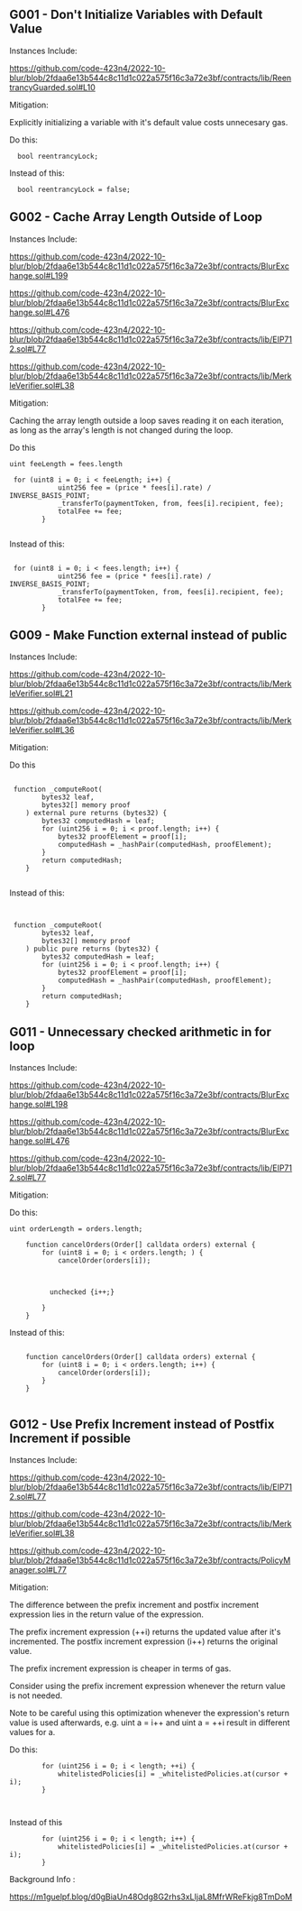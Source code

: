 
G001 - Don't Initialize Variables with Default Value
---

Instances Include: 

https://github.com/code-423n4/2022-10-blur/blob/2fdaa6e13b544c8c11d1c022a575f16c3a72e3bf/contracts/lib/ReentrancyGuarded.sol#L10


Mitigation:

Explicitly initializing a variable with it's default value costs unnecesary gas.

Do this: 

```
  bool reentrancyLock;
```

Instead of this: 

```
  bool reentrancyLock = false;
```

G002 - Cache Array Length Outside of Loop
---


Instances Include:

https://github.com/code-423n4/2022-10-blur/blob/2fdaa6e13b544c8c11d1c022a575f16c3a72e3bf/contracts/BlurExchange.sol#L199

https://github.com/code-423n4/2022-10-blur/blob/2fdaa6e13b544c8c11d1c022a575f16c3a72e3bf/contracts/BlurExchange.sol#L476

https://github.com/code-423n4/2022-10-blur/blob/2fdaa6e13b544c8c11d1c022a575f16c3a72e3bf/contracts/lib/EIP712.sol#L77

https://github.com/code-423n4/2022-10-blur/blob/2fdaa6e13b544c8c11d1c022a575f16c3a72e3bf/contracts/lib/MerkleVerifier.sol#L38


Mitigation: 

Caching the array length outside a loop saves reading it on each iteration, as long as the array's length is not changed during the loop.

Do this

```
uint feeLength = fees.length

 for (uint8 i = 0; i < feeLength; i++) {
            uint256 fee = (price * fees[i].rate) / INVERSE_BASIS_POINT;
            _transferTo(paymentToken, from, fees[i].recipient, fee);
            totalFee += fee;
        }


```


Instead of this:

```

 for (uint8 i = 0; i < fees.length; i++) {
            uint256 fee = (price * fees[i].rate) / INVERSE_BASIS_POINT;
            _transferTo(paymentToken, from, fees[i].recipient, fee);
            totalFee += fee;
        }

```


G009 - Make Function external instead of public
---


Instances Include: 

https://github.com/code-423n4/2022-10-blur/blob/2fdaa6e13b544c8c11d1c022a575f16c3a72e3bf/contracts/lib/MerkleVerifier.sol#L21

https://github.com/code-423n4/2022-10-blur/blob/2fdaa6e13b544c8c11d1c022a575f16c3a72e3bf/contracts/lib/MerkleVerifier.sol#L36


Mitigation:

Do this 


```

 function _computeRoot(
        bytes32 leaf,
        bytes32[] memory proof
    ) external pure returns (bytes32) {
        bytes32 computedHash = leaf;
        for (uint256 i = 0; i < proof.length; i++) {
            bytes32 proofElement = proof[i];
            computedHash = _hashPair(computedHash, proofElement);
        }
        return computedHash;
    }


```


Instead of this:

```


 function _computeRoot(
        bytes32 leaf,
        bytes32[] memory proof
    ) public pure returns (bytes32) {
        bytes32 computedHash = leaf;
        for (uint256 i = 0; i < proof.length; i++) {
            bytes32 proofElement = proof[i];
            computedHash = _hashPair(computedHash, proofElement);
        }
        return computedHash;
    }

```

G011 - Unnecessary checked arithmetic in for loop
---


Instances Include:


https://github.com/code-423n4/2022-10-blur/blob/2fdaa6e13b544c8c11d1c022a575f16c3a72e3bf/contracts/BlurExchange.sol#L198

https://github.com/code-423n4/2022-10-blur/blob/2fdaa6e13b544c8c11d1c022a575f16c3a72e3bf/contracts/BlurExchange.sol#L476

https://github.com/code-423n4/2022-10-blur/blob/2fdaa6e13b544c8c11d1c022a575f16c3a72e3bf/contracts/lib/EIP712.sol#L77

Mitigation:

Do this:


```
uint orderLength = orders.length;

    function cancelOrders(Order[] calldata orders) external {
        for (uint8 i = 0; i < orders.length; ) {
            cancelOrder(orders[i]);



          unchecked {i++;}

        }
    }

```

Instead of this:


```

    function cancelOrders(Order[] calldata orders) external {
        for (uint8 i = 0; i < orders.length; i++) {
            cancelOrder(orders[i]);
        }
    }


```


G012 - Use Prefix Increment instead of Postfix Increment if possible
---


Instances Include:

https://github.com/code-423n4/2022-10-blur/blob/2fdaa6e13b544c8c11d1c022a575f16c3a72e3bf/contracts/lib/EIP712.sol#L77

https://github.com/code-423n4/2022-10-blur/blob/2fdaa6e13b544c8c11d1c022a575f16c3a72e3bf/contracts/lib/MerkleVerifier.sol#L38

https://github.com/code-423n4/2022-10-blur/blob/2fdaa6e13b544c8c11d1c022a575f16c3a72e3bf/contracts/PolicyManager.sol#L77



Mitigation:


The difference between the prefix increment and postfix increment expression lies in the return value of the expression.

The prefix increment expression (++i) returns the updated value after it's incremented. The postfix increment expression (i++) returns the original value.

The prefix increment expression is cheaper in terms of gas.

Consider using the prefix increment expression whenever the return value is not needed.

Note to be careful using this optimization whenever the expression's return value is used afterwards, e.g. uint a = i++ and uint a = ++i result in different values for a.


Do this:


```
        for (uint256 i = 0; i < length; ++i) {
            whitelistedPolicies[i] = _whitelistedPolicies.at(cursor + i);
        }



```

Instead of this


```
        for (uint256 i = 0; i < length; i++) {
            whitelistedPolicies[i] = _whitelistedPolicies.at(cursor + i);
        }

```


Background Info : 

https://m1guelpf.blog/d0gBiaUn48Odg8G2rhs3xLIjaL8MfrWReFkjg8TmDoM